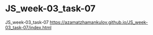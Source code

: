 # JS_week-03_task-07
JS_week-03_task-07
https://azamatzhamankulov.github.io/JS_week-03_task-07/index.html
